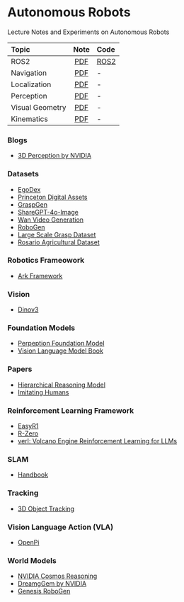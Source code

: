 # Autonomous Robots

Lecture Notes and Experiments on Autonomous Robots

| **Topic** | **Note** | **Code** |
| :--- | :---: | :--- |
| ROS2 | [PDF](https://drive.google.com/file/d/1LaWyp9g2lKIGXSB5wsFIJdPkhkGgJtfK/view?usp=sharing) | [ROS2](ros2) |
| Navigation | [PDF](https://drive.google.com/file/d/1UzeNSkWWHATLXmAEcyfabvVfhwmRMu5V/view?usp=sharing) | - |
| Localization | [PDF](https://drive.google.com/file/d/1nyhgjG2B07__5PhBgBXe9yiMRfqCk8Bm/view?usp=sharing) | - |
| Perception | [PDF](https://drive.google.com/file/d/1tZcBpqq-5jJ2vID9ryoN6sflCSZ9sJsk/view?usp=sharing) | - |
| Visual Geometry | [PDF](https://drive.google.com/file/d/1mW31Csyx3tbVoknNvRaBG17z1x5YXhbv/view?usp=sharing) | - | 
| Kinematics | [PDF](https://drive.google.com/file/d/1BGR3RCgn05K2cvbFuy3s8DrGYGJIbtZS/view?usp=sharing) | - |


### Blogs
- [3D Perception by NVIDIA](https://developer.nvidia.com/blog/r2d2-building-ai-based-3d-robot-perception-and-mapping-with-nvidia-research/)
  
### Datasets

- [EgoDex](https://arxiv.org/pdf/2505.11709)
- [Princeton Digital Assets](https://princeton-vl.github.io/infinigen-sim/)
- [GraspGen](https://graspgen.github.io/)
- [ShareGPT-4o-Image](https://github.com/FreedomIntelligence/ShareGPT-4o-Image)
- [Wan Video Generation](https://github.com/Wan-Video/Wan2.2?tab=readme-ov-file)
- [RoboGen](https://arxiv.org/pdf/2311.01455)
- [Large Scale Grasp Dataset](https://research.nvidia.com/publication/2021-05_acronym-large-scale-grasp-dataset-based-simulation)
- [Rosario Agricultural Dataset](https://cifasis.github.io/rosariov2/)


### Robotics Frameowork

- [Ark Framework](https://github.com/Robotics-Ark/ark_framework)

### Vision

- [Dinov3](https://ai.meta.com/blog/dinov3-self-supervised-vision-model)

### Foundation Models

- [Perpeption Foundation Model](https://ai.meta.com/blog/meta-fair-updates-perception-localization-reasoning/)
- [Vision Language Model Book](https://books.google.com.ph/books?hl=en&lr=&id=EnqCEQAAQBAJ&oi=fnd&pg=PA228&ots=gd6NsKrxmc&sig=xrZ7-mB00G-w_QyRlAXGEhfLNAU&redir_esc=y#v=onepage&q&f=false)

### Papers

- [Hierarchical Reasoning Model](https://github.com/sapientinc/HRM/)
- [Imitating Humans](https://kimhanjung.github.io/UniSkill/)

### Reinforcement Learning Framework

- [EasyR1](https://github.com/hiyouga/EasyR1)
- [R-Zero](https://github.com/Chengsong-Huang/R-Zero)
- [verl: Volcano Engine Reinforcement Learning for LLMs](https://github.com/volcengine/verl)


### SLAM

- [Handbook](http://asrl.utias.utoronto.ca/~tdb/slam/)

### Tracking

- [3D Object Tracking](https://light.princeton.edu/publication/inverse-rendering-tracking/)

### Vision Language Action (VLA)

- [OpenPi](https://github.com/Physical-Intelligence/openpi)

### World Models

- [NVIDIA Cosmos Reasoning](https://research.nvidia.com/labs/dir/cosmos-reason1/)
- [DreamgGem by NVIDIA](https://research.nvidia.com/labs/gear/dreamgen/)
- [Genesis RoboGen](https://github.com/Genesis-Embodied-AI/RoboGen)

